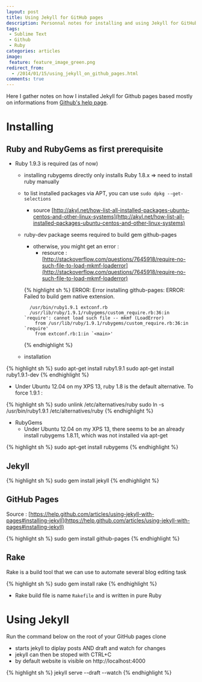 ```yaml
---
layout: post
title: Using Jekyll for GitHub pages
description: Personnal notes for installing and using Jekyll for GitHub pages
tags:
 - Sublime Text
 - Github
 - Ruby
categories: articles
image:
 feature: feature_image_green.png
redirect_from:
  - /2014/01/15/using_jekyll_on_github_pages.html
comments: true
---
```


Here I gather notes on how I installed Jekyll for Github pages based mostly on informations from [Github's help page](https://help.github.com/articles/using-jekyll-with-pages).


# Installing

## Ruby and RubyGems as first prerequisite

* Ruby 1.9.3 is required (as of now)
  + installing rubygems directly only installs Ruby 1.8.x => need to install ruby manually
  + to list installed packages via APT, you can use `sudo dpkg --get-selections`
    - source [http://akyl.net/how-list-all-installed-packages-ubuntu-centos-and-other-linux-systems](http://akyl.net/how-list-all-installed-packages-ubuntu-centos-and-other-linux-systems)
  + ruby-dev package seems required to build gem github-pages
    - otherwise, you might get an error :
      + resource : [http://stackoverflow.com/questions/7645918/require-no-such-file-to-load-mkmf-loaderror](http://stackoverflow.com/questions/7645918/require-no-such-file-to-load-mkmf-loaderror)

    {% highlight sh %}
    ERROR:  Error installing github-pages:
    ERROR: Failed to build gem native extension.

          /usr/bin/ruby1.9.1 extconf.rb
          /usr/lib/ruby/1.9.1/rubygems/custom_require.rb:36:in `require': cannot load such file -- mkmf (LoadError)
            from /usr/lib/ruby/1.9.1/rubygems/custom_require.rb:36:in `require'
            from extconf.rb:1:in `<main>'
    {% endhighlight %}

  + installation

{% highlight sh %}
sudo apt-get install ruby1.9.1
sudo apt-get install ruby1.9.1-dev
{% endhighlight %}

* Under Ubuntu 12.04 on my XPS 13, ruby 1.8 is the default alternative. To force 1.9.1 :

{% highlight sh %}
sudo unlink /etc/alternatives/ruby
sudo ln -s /usr/bin/ruby1.9.1 /etc/alternatives/ruby
{% endhighlight %}

* RubyGems
  + Under Ubuntu 12.04 on my XPS 13, there seems to be an already install rubygems 1.8.11, which was not installed via apt-get 

{% highlight sh %}
sudo apt-get install rubygems
{% endhighlight %}

## Jekyll

  {% highlight sh %}
  sudo gem install jekyll
  {% endhighlight %}

## GitHub Pages

Source : [https://help.github.com/articles/using-jekyll-with-pages#installing-jekyll](https://help.github.com/articles/using-jekyll-with-pages#installing-jekyll)

  {% highlight sh %}
  sudo gem install github-pages
  {% endhighlight %}

## Rake

Rake is a build tool that we can use to automate several blog editing task

  {% highlight sh %}
  sudo gem install rake
  {% endhighlight %}

  + Rake build file is name `Rakefile` and is written in pure Ruby

# Using Jekyll

Run the command below on the root of your GitHub pages clone

* starts jekyll to diplay posts AND draft and watch for changes
* jekyll can then be stoped with CTRL+C
* by default website is visible on http://localhost:4000

{% highlight sh %}
jekyll serve --draft --watch
{% endhighlight %}

